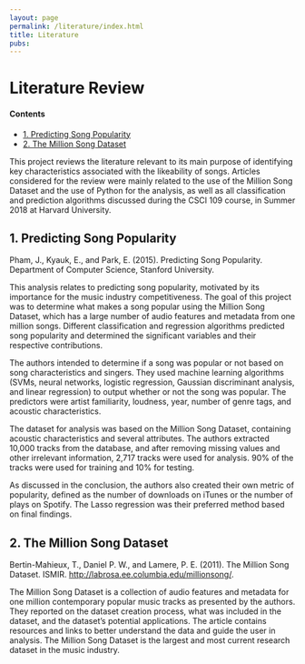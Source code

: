 ```yaml
---
layout: page
permalink: /literature/index.html
title: Literature
pubs:
---
```

# Literature Review

#### Contents

* [1. Predicting Song Popularity](#1)
* [2. The Million Song Dataset](#2)

This project reviews the literature relevant to its main purpose of identifying key characteristics associated with the likeability of songs. Articles considered for the review were mainly related to the use of the Million Song Dataset and the use of Python for the analysis, as well as all classification and prediction algorithms discussed during the CSCI 109 course, in Summer 2018 at Harvard University.

<h2 id="1">1. Predicting Song Popularity</h2>

Pham, J., Kyauk, E., and Park, E. (2015). Predicting Song Popularity. Department of Computer Science, Stanford University.

This analysis relates to predicting song popularity, motivated by its importance for the music industry competitiveness. The goal of this project was to determine what makes a song popular using the Million Song Dataset, which has a large number of audio features and metadata from one million songs. Different classification and regression algorithms predicted song popularity and determined the significant variables and their respective contributions.

The authors intended to determine if a song was popular or not based on song characteristics and singers. They used machine learning algorithms (SVMs, neural networks, logistic regression, Gaussian discriminant analysis, and linear regression) to output whether or not the song was popular. The predictors were artist familiarity, loudness, year, number of genre tags, and acoustic characteristics. 
 
The dataset for analysis was based on the Million Song Dataset, containing acoustic characteristics and several attributes. The authors extracted 10,000 tracks from the database, and after removing missing values and other irrelevant information, 2,717 tracks were used for analysis. 90% of the tracks were used for training and 10% for testing.
 
As discussed in the conclusion, the authors also created their own metric of popularity, defined as the number of downloads on iTunes or the number of plays on Spotify. The Lasso regression was their preferred method based on final findings.

<h2 id="2">2. The Million Song Dataset</h2>

Bertin-Mahieux, T., Daniel P. W., and Lamere, P. E. (2011). The Million Song Dataset. ISMIR. http://labrosa.ee.columbia.edu/millionsong/.
 
The Million Song Dataset is a collection of audio features and metadata for one million contemporary popular music tracks as presented by the authors. They reported on the dataset creation process, what was included in the dataset, and the dataset’s potential applications. The article contains resources and links to better understand the data and guide the user in analysis. The Million Song Dataset is the largest and most current research dataset in the music industry.
